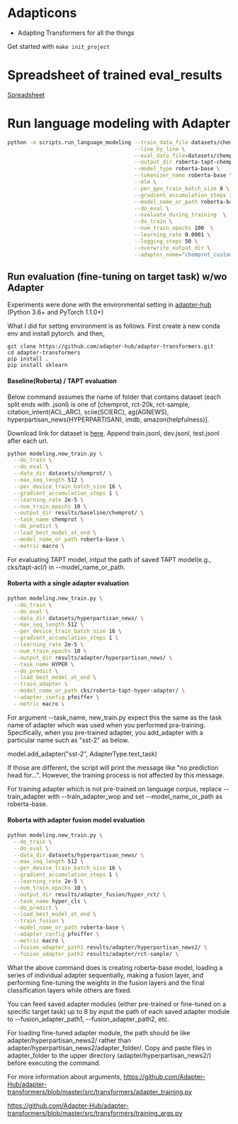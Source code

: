 # Adapticons

- Adapting Transformers for all the things

Get started with
`make init_project`

# Spreadsheet of trained eval_results

[Spreadsheet](https://docs.google.com/spreadsheets/d/1NvbIKsmWVI_wYF_j-fXwX3lfA5Tc2oikwBKMGfuS0mE/edit#gid=0)

# Run language modeling with Adapter

```bash
python -m scripts.run_language_modeling --train_data_file datasets/chemprot/train.txt \
                                        --line_by_line \
                                        --eval_data_file=datasets/chemprot/test.txt \
                                        --output_dir roberta-tapt-chemprot-adapter \
                                        --model_type roberta-base \
                                        --tokenizer_name roberta-base \
                                        --mlm \
                                        --per_gpu_train_batch_size 8 \
                                        --gradient_accumulation_steps 16  \
                                        --model_name_or_path roberta-base \
                                        --do_eval \
                                        --evaluate_during_training  \
                                        --do_train \
                                        --num_train_epochs 100  \
                                        --learning_rate 0.0001 \
                                        --logging_steps 50 \
                                        --overwrite_output_dir \
                                        --adapter_name="chemprot_custom_adapter"
```

## Run evaluation (fine-tuning on target task) w/wo Adapter
Experiments were done with the environmental setting in [adapter-hub](https://github.com/Adapter-Hub/adapter-transformers)
(Python 3.6+ and PyTorch 1.1.0+)

What I did for setting environment is as follows. First create a new conda env and install pytorch. and then,
```
git clone https://github.com/adapter-hub/adapter-transformers.git
cd adapter-transformers
pip install .
pip install sklearn
```

#### Baseline(Roberta) / TAPT evaluation
Below command assumes the name of folder that contains dataset (each split ends with .jsonl) is one of [chemprot, rct-20k, rct-sample, citation_intent(ACL_ARC), sciie(SCIERC), ag(AGNEWS), hyperpartisan_news(HYPERPARTISAN), imdb, amazon(helpfulness)].

Download link for dataset is [here](https://github.com/allenai/dont-stop-pretraining/blob/master/environments/datasets.py). Append train.jsonl, dev.jsonl, test.jsonl after each url.
```bash
python modeling.new_train.py \
  --do_train \
  --do_eval \
  --data_dir datasets/chemprot/ \
  --max_seq_length 512 \
  --per_device_train_batch_size 16 \
  --gradient_accumulation_steps 1 \
  --learning_rate 2e-5 \
  --num_train_epochs 10 \
  --output_dir results/baseline/chemprot/ \
  --task_name chemprot \
  --do_predict \
  --load_best_model_at_end \
  --model_name_or_path roberta-base \
  --metric macro \
```
For evaluating TAPT model, intput the path of saved TAPT model(e.g., cks/tapt-acl/) in --model_name_or_path.

#### Roberta with a single adapter evaluation
```bash
python modeling.new_train.py \
  --do_train \
  --do_eval \
  --data_dir datasets/hyperpartisan_news/ \
  --max_seq_length 512 \
  --per_device_train_batch_size 16 \
  --gradient_accumulation_steps 1 \
  --learning_rate 2e-5 \
  --num_train_epochs 10 \
  --output_dir results/adapter/hyperpartisan_news/ \
  --task_name HYPER \
  --do_predict \
  --load_best_model_at_end \
  --train_adapter \
  --model_name_or_path cks/roberta-tapt-hyper-adapter/ \
  --adapter_config pfeiffer \
  --metric macro \
```
For argument --task_name, new_train.py expect this the same as the task name of adapter which was used when you performed pra-training. Specifically, when you pre-trained adapter, you add_adapter with a particular name such as "sst-2" as below.

model.add_adapter("sst-2", AdapterType.text_task)

If those are different, the script will print the message like "no prediction head for...". However, the training process is not affected by this message.

For training adapter which is not pre-trained on language corpus, replace --train_adapter with --train_adapter_wop and set --model_name_or_path as roberta-base.

#### Roberta with adapter fusion model evaluation
```bash
python modeling.new_train.py \
  --do_train \
  --do_eval \
  --data_dir datasets/hyperpartisan_news/ \
  --max_seq_length 512 \
  --per_device_train_batch_size 16 \
  --gradient_accumulation_steps 1 \
  --learning_rate 2e-5 \
  --num_train_epochs 10 \
  --output_dir results/adapter_fusion/hyper_rct/ \
  --task_name hyper_cls \
  --do_predict \
  --load_best_model_at_end \
  --train_fusion \
  --model_name_or_path roberta-base \
  --adapter_config pfeiffer \
  --metric macro \
  --fusion_adapter_path1 results/adapter/hyperpartisan_news2/ \
  --fusion_adapter_path2 results/adapter/rct-sample/ \
```
What the above command does is creating roberta-base model, loading a series of individual adapter sequentially, making a fusion layer, and performing fine-tuning the weights in the fusion layers and the final classification layers while others are fixed.

You can feed saved adapter modules (either pre-trained or fine-tuned on a specific target task) up to 8 by input the path of each saved adapter module to --fusion_adapter_path1, --fusion_adapter_path2, etc.

For loading fine-tuned adapter module, the path should be like adapter/hyperpartisan_news2/ rather than adapter/hyperpartisan_news2/adapter_folder/. Copy and paste files in adapter_folder to the upper directory (adapter/hyperpartisan_news2/) before executing the command.

For more information about arguments,
https://github.com/Adapter-Hub/adapter-transformers/blob/master/src/transformers/adapter_training.py

https://github.com/Adapter-Hub/adapter-transformers/blob/master/src/transformers/training_args.py
